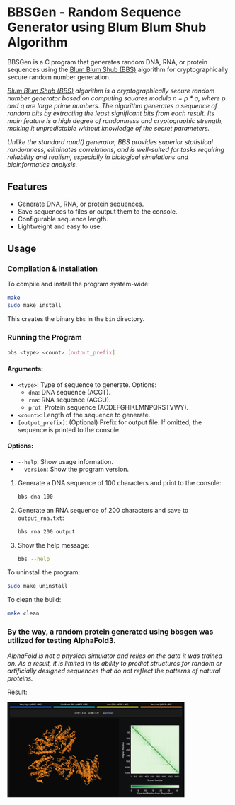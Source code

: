 # BBSGen - Random Sequence Generator using Blum Blum Shub Algorithm

BBSGen is a C program that generates random DNA, RNA, or protein sequences using the [Blum Blum Shub (BBS)](https://en.wikipedia.org/wiki/Blum_Blum_Shub) algorithm for cryptographically secure random number generation.

*[Blum Blum Shub (BBS)](https://en.wikipedia.org/wiki/Blum_Blum_Shub) algorithm is a cryptographically secure random number generator based on computing squares modulo n = p * q, where p and q are large prime numbers. The algorithm generates a sequence of random bits by extracting the least significant bits from each result. Its main feature is a high degree of randomness and cryptographic strength, making it unpredictable without knowledge of the secret parameters.*

*Unlike the standard rand() generator, BBS provides superior statistical randomness, eliminates correlations, and is well-suited for tasks requiring reliability and realism, especially in biological simulations and bioinformatics analysis.*

## Features

- Generate DNA, RNA, or protein sequences.
- Save sequences to files or output them to the console.
- Configurable sequence length.
- Lightweight and easy to use.

## Usage

### Compilation & Installation

To compile and install the program system-wide:

```bash
make
sudo make install
```

This creates the binary `bbs` in the `bin` directory.

### Running the Program

```bash
bbs <type> <count> [output_prefix]
```

#### Arguments:

- `<type>`: Type of sequence to generate. Options:
  - `dna`: DNA sequence (ACGT).
  - `rna`: RNA sequence (ACGU).
  - `prot`: Protein sequence (ACDEFGHIKLMNPQRSTVWY).
- `<count>`: Length of the sequence to generate.
- `[output_prefix]`: (Optional) Prefix for output file. If omitted, the sequence is printed to the console.

#### Options:

- `--help`: Show usage information.
- `--version`: Show the program version.

1. Generate a DNA sequence of 100 characters and print to the console:
   ```bash
   bbs dna 100
   ```

2. Generate an RNA sequence of 200 characters and save to `output_rna.txt`:
   ```bash
   bbs rna 200 output
   ```

3. Show the help message:
   ```bash
   bbs --help
   ```

To uninstall the program:

```bash
sudo make uninstall
```

To clean the build:

```bash
make clean
```

### By the way, a random protein generated using bbsgen was utilized for testing AlphaFold3. 

*AlphaFold is not a physical simulator and relies on the data it was trained on. As a result, it is limited in its ability to predict structures for random or artificially designed sequences that do not reflect the patterns of natural proteins.*

Result:

<img src="results/random_sequence_model.png" alt="Random Sequence Model" width="400"/>






